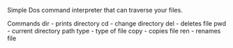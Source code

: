Simple Dos command interpreter that can traverse your files.

Commands
dir - prints directory 
cd - change directory
del - deletes file
pwd - current directory path
type - type of file
copy - copies file
ren - renames file

